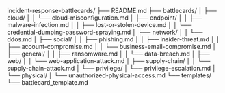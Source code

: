 incident-response-battlecards/
├── README.md
├── battlecards/
│   ├── cloud/
│   │   └── cloud-misconfiguration.md
│   ├── endpoint/
│   │   ├── malware-infection.md
│   │   ├── lost-or-stolen-device.md
│   │   └── credential-dumping-password-spraying.md
│   ├── network/
│   │   └── ddos.md
│   ├── social/
│   │   ├── phishing.md
│   │   ├── insider-threat.md
│   │   ├── account-compromise.md
│   │   └── business-email-compromise.md
│   ├── general/
│   │   ├── ransomware.md
│   │   └── data-breach.md
│   ├── web/
│   │   └── web-application-attack.md
│   ├── supply-chain/
│   │   └── supply-chain-attack.md
│   └── privilege/
│       └── privilege-escalation.md
│   └── physical/
│       └── unauthorized-physical-access.md
└── templates/
    └── battlecard_template.md
